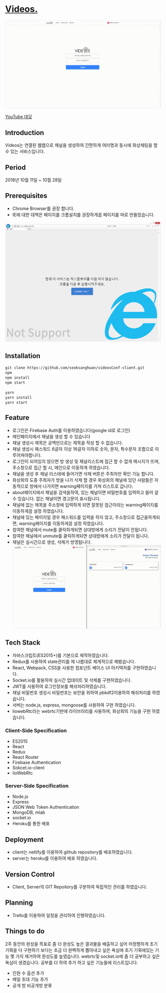 # [Videos.](http://videos-conf.com/)

![videosConf-client](./public/conf.gif)

[YouTube 데모](https://youtu.be/7AIV9IS0oKw)

## Introduction
Videos는 연결된 웹켐으로 채널을 생성하여 간편하게 여러명과 동시에 화상채팅을 할 수 있는 서비스입니다. 

## Period
2018년 10월 11일 ~ 10월 28일

## Prerequisites
- Chrome Browser를 권장 합니다.
- IE에 대한 대책은 페이지를 크롬설치를 권장하게끔 페이지를 따로 만들었습니다.

![videosConf-client](./public/ie.png)

## Installation
```
git clone https://github.com/seoksanghwan/videosConf-client.git
npm
npm install
npm start

yarn
yarn install
yarn start
```

## Feature
- 로그인은 Firebase Auth를 이용하였습니다(google id로 로그인)
- 메인페이지에서 채널을 생성 할 수 있습니다
- 채널 생성시 제목은 공백만으로는 제목을 작성 할 수 없습니다.
- 채널 생성시 패스워드 6글자 이상 16글자 이하로 숫자, 문자, 특수문자 조합으로 이루어져야합니다.
- 로그인이 되어있지 않으면 방 생성 및 채널리스트에 접근 할 수 없게 메시지가 뜨며, 주소창으로 접근 할 시, 메인으로 이동하게 하였습니다.
- 채널을 생성 후 채널 리스테에 들어가면 삭제 버튼은 주최자만 확인 가능 합니다.
- 화상회의 도중 주최자가 방을 나가 삭제 할 경우 화상회의 채널에 있던 사람들은 자동적으로 방에서 나가지면 warning페이지를 거쳐 리스트로 갑니다.
- about페이지에서 채널을 검색을하여, 있는 채널이면 비밀번호를 입력하고 들어 갈 수 있습니다. 없는 채널이면 경고문이 표시됩니다.
- 채널에 없는 제목을 주소창에 입력하게 되면 잘못된 접근이라는 warning페이지를 이동하게끔 설정 하였습니다.
- 채널에 있는 페이지일 경우 패스워드를 입력을 하지 않고, 주소창으로 접근을하게되면, warning페이지를 이동하게끔 설정 하였습니다.
- 참여한 채널에서 mute를 클릭하게되면 상대방에게 소리가 전달이 안됩니다. 
- 참여한 채널에서 unmute를 클릭하게되면 상대방에게 소리가 전달이 됩니다. 
- 채널은 실시간으로 생성, 삭제가 방영됩니다.
![videosConf-client](./public/realtime.gif)

## Tech Stack
- 자바스크립트(ES2015+)를 기본으로 제작하였습니다.
- Redux를 사용하여 state관리를 제 나름대로 체계적으로 해봤습니다.
- React, Webpack, CSS을 사용한 컴포넌트 베이스 UI 아키텍처를 구현하였습니다.
- Socket.io를 활용하여 실시간 업데이트 및 삭제를 구현하였습니다.
- JWT를 사용하여 로그인정보를 해쉬처리하였습니다.
- 채널 비밀번호 생성시 비밀번호는 보안을 위하여 pbkdf2이용하여 해쉬처리를 하였습니다.
- 서버는 node.js, express, mongoose를 사용하여 구현 하였습니다.
- liowebRtc라는 webrtc기반에 라이브러리를 사용하여, 화상회의 기능을 구현 하였습니다.

### Client-Side Specification

- ES2015
- React
- Redux
- React Router
- Firebase Authentication
- Sokcet.io-client
- lioWebRtc

### Server-Side Specification

- Node.js
- Express
- JSON Web Token Authentication
- MongoDB, mlab
- socket.io
- Heroku를 통한 배포

## Deployment
- client는 netlify를 이용하여 github repository를 배포하였습니다.
- server는 heroku를 이용하여 배포 하였습니다.

## Version Control
- Client, Server의 GIT Repoitory를 구분하여 독립적인 관리를 하였습니다.

## Planning
- Trello를 이용하여 일정을 관리하여 진행하였습니다. 

## Things to do
2주 동안의 완성을 목표로 좀 더 완성도 높은 결과물을 배출하고 싶어 어정쩡하게 초기 기획을 다 구현하기 보다는 조금 더 완벽하게
뽑아내고 싶은 욕심에 초기 기획에있는 기능 몇 가지 제거하여 완성도를 높였습니다. webrtc및 socket.io에 좀 더 공부하고 싶은 욕심이 생겼습니다.
공부를 더 하여 추가 하고 싶은 기능들에 리스트입니다.

- 인원 수 옵션 추가
- 메일 초대 기능 추가
- 공개 방 비공개방 분류